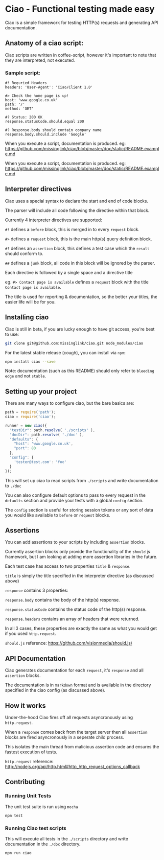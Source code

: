 # Ciao - Functional testing made easy

Ciao is a simple framework for testing HTTP(s) requests and generating API documentation.

## Anatomy of a ciao script:

Ciao scripts are written in coffee-script, however it's important to note that they are interpreted, not executed.

### Sample script:

```coffee-script
#! Requried Headers
headers: 'User-Agent': 'Ciao/Client 1.0'

#> Check the home page is up!
host: 'www.google.co.uk'
path: '/'
method: 'GET'

#? Status: 200 OK
response.statusCode.should.equal 200

#? Response.body should contain company name
response.body.should.include 'Google'
```
When you execute a script, documentation is produced. eg:
https://github.com/missinglink/ciao/blob/master/doc/static/README.example.md

When you execute a script, documentation is produced. eg:
https://github.com/missinglink/ciao/blob/master/doc/static/README.example.md

## Interpreter directives

Ciao uses a special syntax to declare the start and end of code blocks.

The parser will include all code following the directive within that block.

Currently 4 interpreter directives are supported:

`#!` defines a `before` block, this is merged in to every `request` block.

`#>` defines a `request` block, this is the main http(s) query definition block.

`#?` defines an `assertion` block, this defines a test case which the `result` should conform to.

`##` defines a `junk` block, all code in this block will be ignored by the parser.

Each directive is followed by a single space and a directive title

eg. `#> Contact page is available` defines a `request` block with the title `Contact page is available`.

The title is used for reporting & documentation, so the better your titles, the easier life will be for you.

## Installing ciao

Ciao is still in beta, if you are lucky enough to have git access, you're best to use:

```bash
git clone git@github.com:missinglink/ciao.git node_modules/ciao
```

For the latest stable release (cough), you can install via `npm`:

```bash
npm install ciao --save
```

Note: documentation (such as this README) should only refer to `bleeding edge` and not `stable`.

## Setting up your project

There are many ways to configure ciao, but the bare basics are:

```javascript
path = require('path');
ciao = require('ciao');

runner = new ciao({
  "testDir": path.resolve( './scripts' ),
  "docDir": path.resolve( './doc' ),
  "defaults": {
    "host": 'www.google.co.uk',
    "port": 80
  },
  "config": {
    'tester@test.com': 'foo'
  }
});
```

This will set up ciao to read scripts from `./scripts` and write documentation to `./doc`

You can also configure default options to pass to every request in the `defaults` section and provide your tests with a global `config` section.

The `config` section is useful for storing session tokens or any sort of data you would like available to `before` or `request` blocks.

## Assertions

You can add assertions to your scripts by including `assertion` blocks.

Currently assertion blocks only provide the functionality of the `should` js framework, but I am looking at adding more assertion libraries in the future.

Each test case has access to two properties `title` & `response`.

`title` is simply the title specified in the interpreter directive (as discussed above)

`response` contains 3 properties:

`response.body` contains the body of the http(s) response.

`response.statusCode` contains the status code of the http(s) response.

`response.headers` contains an array of headers that were returned.

In all 3 cases, these properties are exactly the same as what you would get if you used `http.request`.

`should.js` reference: https://github.com/visionmedia/should.js/

## API Documentation

Ciao generates documentation for each `request`, it's `response` and all `assertion` blocks.

The documentation is in `markdown` format and is available in the directory specified in the ciao config (as discussed above).

## How it works

Under-the-hood Ciao fires off all requests asyncronously using `http.request`.

When a `response` comes back from the target server then all `assertion` blocks are fired asyncronously in a seperate child process.

This isolates the main thread from malicious assertion code and ensures the fastest execution of tests.

`http.request` reference: http://nodejs.org/api/http.html#http_http_request_options_callback

## Contributing

### Running Unit Tests

The unit test suite is run using `mocha`

```bash
npm test
```

### Running Ciao test scripts

This will execute all tests in the `./scripts` directory and write documentation in the `./doc` directory.

```bash
npm run ciao
```

